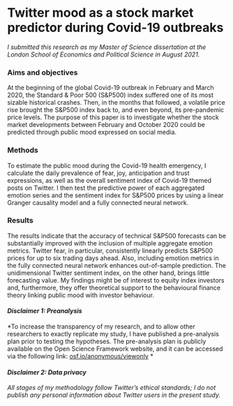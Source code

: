 # Twitter mood as a stock market predictor during Covid-19 outbreaks

*I submitted this research as my Master of Science dissertation at the London School of Economics and Political Science in August 2021.*

### Aims and objectives

At the beginning of the global Covid-19 outbreak in February and March 2020, the Standard & Poor 500 (S&P500) index suffered one of its most sizable historical crashes. Then, in the months that followed, a volatile price rise brought the S&P500 index back to, and even beyond, its pre-pandemic price levels. The purpose of this paper is to investigate whether the stock market developments between February and October 2020 could be predicted through public mood expressed on social media. 
  
### Methods

To estimate the public mood during the Covid-19 health emergency, I calculate the daily prevalence of fear, joy, anticipation and trust expressions, as well as the overall sentiment index of Covid-19 themed posts on Twitter. I then test the predictive power of each aggregated emotion series and the sentiment index for S&P500 prices by using a linear Granger causality model and a fully connected neural network. 

### Results

The results indicate that the accuracy of technical S&P500 forecasts can be substantially improved with the inclusion of multiple aggregate emotion metrics. Twitter fear, in particular, consistently linearly predicts S&P500 prices for up to six trading days ahead. Also, including emotion metrics in the fully connected neural network enhances out-of-sample prediction. The unidimensional Twitter sentiment index, on the other hand, brings little forecasting value. My findings might be of interest to equity index investors and, furthermore, they offer theoretical support to the behavioural finance theory linking public mood with investor behaviour.

#### *Disclaimer 1: Preanalysis*
*To increase the transparency of my research, and to allow other researchers to exactly replicate my study, I have published a pre-analysis plan prior to testing the hypotheses. The pre-analysis plan is publicly available on the Open Science Framework website, and it can be accessed via the following link: [osf.io/anonymous/viewonly](https://osf.io/tycf7?view_only=062b256250404122aaa82c5a0b720d75) *

#### *Disclaimer 2: Data privacy*
*All stages of my methodology follow Twitter’s ethical standards; I do not publish any personal information about Twitter users in the present study.*
